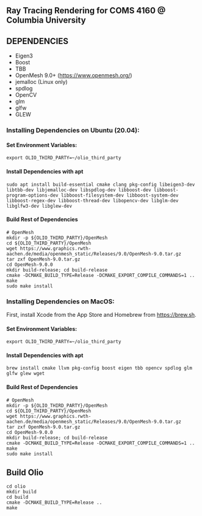 ## Ray Tracing Rendering for COMS 4160 @ Columbia University

## DEPENDENCIES

* Eigen3
* Boost
* TBB
* OpenMesh 9.0+ (https://www.openmesh.org/)
* jemalloc (Linux only)
* spdlog
* OpenCV
* glm
* glfw
* GLEW

### Installing Dependencies on Ubuntu (20.04):
#### Set Environment Variables:
```
export OLIO_THIRD_PARTY=~/olio_third_party
```

#### Install Dependencies with apt
```
sudo apt install build-essential cmake clang pkg-config libeigen3-dev libtbb-dev libjemalloc-dev libspdlog-dev libboost-dev libboost-program-options-dev libboost-filesystem-dev libboost-system-dev libboost-regex-dev libboost-thread-dev libopencv-dev libglm-dev libglfw3-dev libglew-dev
```

#### Build Rest of Dependencies
```
# OpenMesh
mkdir -p ${OLIO_THIRD_PARTY}/OpenMesh
cd ${OLIO_THIRD_PARTY}/OpenMesh
wget https://www.graphics.rwth-aachen.de/media/openmesh_static/Releases/9.0/OpenMesh-9.0.tar.gz
tar zxf OpenMesh-9.0.tar.gz
cd OpenMesh-9.0.0
mkdir build-release; cd build-release
cmake -DCMAKE_BUILD_TYPE=Release -DCMAKE_EXPORT_COMPILE_COMMANDS=1 ..
make
sudo make install
```


### Installing Dependencies on MacOS:
First, install Xcode from the App Store and Homebrew from https://brew.sh.

#### Set Environment Variables:
```
export OLIO_THIRD_PARTY=~/olio_third_party
```

#### Install Dependencies with apt
```
brew install cmake llvm pkg-config boost eigen tbb opencv spdlog glm glfw glew wget
```

#### Build Rest of Dependencies
```
# OpenMesh
mkdir -p ${OLIO_THIRD_PARTY}/OpenMesh
cd ${OLIO_THIRD_PARTY}/OpenMesh
wget https://www.graphics.rwth-aachen.de/media/openmesh_static/Releases/9.0/OpenMesh-9.0.tar.gz
tar zxf OpenMesh-9.0.tar.gz
cd OpenMesh-9.0.0
mkdir build-release; cd build-release
cmake -DCMAKE_BUILD_TYPE=Release -DCMAKE_EXPORT_COMPILE_COMMANDS=1 ..
make
sudo make install
```

## Build Olio
```
cd olio
mkdir build
cd build
cmake -DCMAKE_BUILD_TYPE=Release ..
make
```
